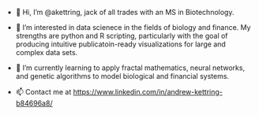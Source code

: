 - 👋 Hi, I’m @akettring, jack of all trades with an MS in Biotechnology.

- 👀 I’m interested in data scienece in the fields of biology and finance. My strengths are python and R scripting, particularly with the goal of producing intuitive publicatoin-ready visualizations for large and complex data sets.

- 🌱 I’m currently learning to apply fractal mathematics, neural networks, and genetic algorithms to model biological and financial systems.

- 📫 Contact me at https://www.linkedin.com/in/andrew-kettring-b84696a8/

<!---
akettring/akettring is a ✨ special ✨ repository because its `README.md` (this file) appears on your GitHub profile.
You can click the Preview link to take a look at your changes.
--->
